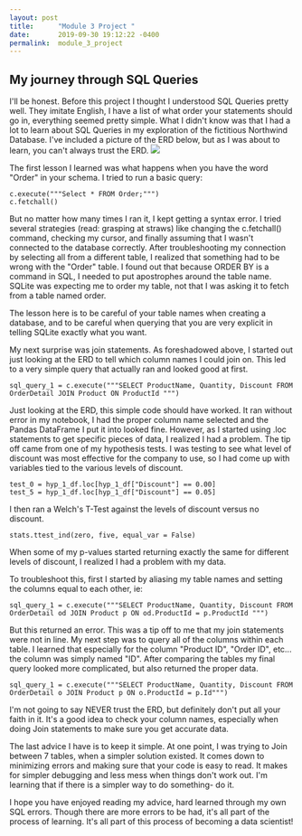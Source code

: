 ```yaml
---
layout: post
title:      "Module 3 Project "
date:       2019-09-30 19:12:22 -0400
permalink:  module_3_project
---
```


## My journey through SQL Queries

I'll be honest. Before this project I thought I understood SQL Queries pretty well. They imitate English, I have a list of what order your statements should go in, everything seemed pretty simple. What I didn't know was that I had a lot to learn about SQL Queries in my exploration of the fictitious Northwind Database. I've included a picture of the ERD below, but as I was about to learn, you can't always trust the ERD. 
![](http:/https://raw.githubusercontent.com/learn-co-curriculum/dsc-mod-3-project/master/Northwind_ERD_updated.png/)


The first lesson I learned was what happens when you have the word "Order" in your schema. I tried to run a basic query: 
```
c.execute("""Select * FROM Order;""")
c.fetchall()
```

But no matter how many times I ran it, I kept getting a syntax error. I tried several strategies (read: grasping at straws) like changing the c.fetchall() command, checking my cursor, and finally assuming that I wasn't connected to the database correctly. After troubleshooting my connection by selecting all from a different table, I realized that something had to be wrong with the "Order" table. I found out that because ORDER BY is a command in SQL, I needed to put apostrophes around the table name. SQLite was expecting me to order my table, not that I was asking it to fetch from a table named order. 

The lesson here is to be careful of your table names when creating a database, and to be careful when querying that you are very explicit in telling SQLite exactly what you want. 

My next surprise was join statements. As foreshadowed above, I started out just looking at the ERD to tell which column names I could join on. This led to a very simple query that actually ran and looked good at first. 
```
sql_query_1 = c.execute("""SELECT ProductName, Quantity, Discount FROM OrderDetail JOIN Product ON ProductId """)
``` 
Just looking at the ERD, this simple code should have worked. It ran without error in my notebook, I had the proper column name selected and the Pandas DataFrame I put it into looked fine. However, as I started using .loc statements to get specific pieces of data, I realized I had a problem. The tip off came from one of my hypothesis tests. I was testing to see what level of discount was most effective for the company to use, so I had come up with variables tied to the various levels of discount. 
```
test_0 = hyp_1_df.loc[hyp_1_df["Discount"] == 0.00]
test_5 = hyp_1_df.loc[hyp_1_df["Discount"] == 0.05]
```
I then ran a Welch's T-Test against the levels of discount versus no discount. 
```
stats.ttest_ind(zero, five, equal_var = False)
```
When some of my p-values started returning exactly the same for different levels of discount, I realized I had a problem with my data. 

To troubleshoot this, first I started by aliasing my table names and setting the columns equal to each other, ie:
```
sql_query_1 = c.execute("""SELECT ProductName, Quantity, Discount FROM OrderDetail od JOIN Product p ON od.ProductId = p.ProductId """)
```
But this returned an error. This was a tip off to me that my join statements were not in line. My next step was to query all of the columns within each table. I learned that especially for the column "Product ID", "Order ID", etc... the column was simply named "ID". After comparing the tables my final query looked more complicated, but also returned the proper data. 
```
sql_query_1 = c.execute("""SELECT ProductName, Quantity, Discount FROM OrderDetail o JOIN Product p ON o.ProductId = p.Id""")
```
I'm not going to say NEVER trust the ERD, but definitely don't put all your faith in it. It's a good idea to check your column names, especially when doing Join statements to make sure you get accurate data. 

The last advice I have is to keep it simple. At one point, I was trying to Join between 7 tables, when a simpler solution existed. It comes down to minimizing errors and making sure that your code is easy to read. It makes for simpler debugging and less mess when things don't work out. I'm learning that if there is a simpler way to do something- do it. 

I hope you have enjoyed reading my advice, hard learned through my own SQL errors. Though there are more errors to be had, it's all part of the process of learning. It's all part of this process of becoming a data scientist! 

